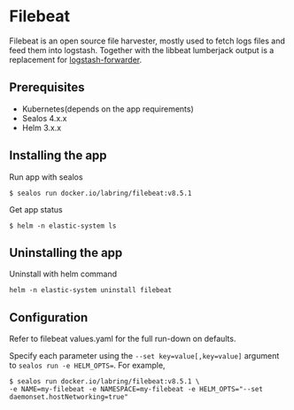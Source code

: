 # Filebeat

Filebeat is an open source file harvester, mostly used to fetch logs files and feed them into logstash. Together with the libbeat lumberjack output is a replacement for [logstash-forwarder](https://github.com/elastic/logstash-forwarder).

## Prerequisites

- Kubernetes(depends on the app requirements)
- Sealos 4.x.x
- Helm 3.x.x

## Installing the app

Run app with sealos

```shell
$ sealos run docker.io/labring/filebeat:v8.5.1
```

Get app status

```shell
$ helm -n elastic-system ls
```

## Uninstalling the app

Uninstall with helm command

```shell
helm -n elastic-system uninstall filebeat
```

## Configuration

Refer to filebeat values.yaml for the full run-down on defaults.

Specify each parameter using the `--set key=value[,key=value]` argument to `sealos run -e HELM_OPTS=`. For example,

```shell
$ sealos run docker.io/labring/filebeat:v8.5.1 \
-e NAME=my-filebeat -e NAMESPACE=my-filebeat -e HELM_OPTS="--set daemonset.hostNetworking=true"
```
